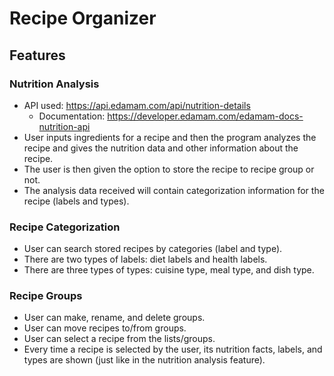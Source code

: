 # Recipe Organizer

## Features

### Nutrition Analysis

- API used: https://api.edamam.com/api/nutrition-details
  - Documentation: https://developer.edamam.com/edamam-docs-nutrition-api
- User inputs ingredients for a recipe and then the program analyzes the recipe and gives the nutrition data and other information about the recipe.
- The user is then given the option to store the recipe to recipe group or not.
- The analysis data received will contain categorization information for the recipe (labels and types).

### Recipe Categorization

- User can search stored recipes by categories (label and type).
- There are two types of labels: diet labels and health labels.
- There are three types of types: cuisine type, meal type, and dish type.

### Recipe Groups

- User can make, rename, and delete groups.
- User can move recipes to/from groups.
- User can select a recipe from the lists/groups.
- Every time a recipe is selected by the user, its nutrition facts, labels, and types are shown (just like in the nutrition analysis feature).
